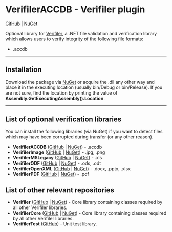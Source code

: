 # VerifilerACCDB - Verifiler plugin
              
[GitHub](https://github.com/Hanzik/verifiler-accdb) | [NuGet](https://www.nuget.org/packages/VerifilerACCDB/)

Optional library for [Verifiler](https://github.com/Hanzik/verifiler), a .NET file validation and verification library which allows users to verify integrity of the
following file formats:

  * .accdb

---

## Installation

Download the package via [NuGet](https://www.nuget.org/packages/VerifilerACCDB/) or acquire the .dll any other way and place it
in the executing location (usually bin/Debug or bin/Release). If you are not sure, find the location by printing the value of
**Assembly.GetExecutingAssembly().Location**.
       
---

## List of optional verification libraries

You can install the following libraries (via NuGet) if you want to detect files which
may have been corrupted during transfer (or any other reason). 

  * **VerifilerACCDB** ([GitHub](https://github.com/Hanzik/verifiler-accdb) | [NuGet](https://www.nuget.org/packages/VerifilerACCDB/)) - .accdb 
  * **VerifilerImage** ([GitHub](https://github.com/Hanzik/verifiler-image) | [NuGet](https://www.nuget.org/packages/VerifilerImage/)) - .jpg, .png
  * **VerifilerMSLegacy** ([GitHub](https://github.com/Hanzik/verifiler-mslegacy) | [NuGet](https://www.nuget.org/packages/VerifilerMSLegacy/)) - .xls 
  * **VerifilerODF** ([GitHub](https://github.com/Hanzik/verifiler-odf) | [NuGet](https://www.nuget.org/packages/VerifilerODF/)) - .ods, .odt
  * **VerifilerOpenXML** ([GitHub](https://github.com/Hanzik/verifiler-openxml) | [NuGet](https://www.nuget.org/packages/VerifilerOpenXML/)) - .docx, .pptx, .xlsx
  * **VerifilerPDF** ([GitHub](https://github.com/Hanzik/verifiler-pdf) | [NuGet](https://www.nuget.org/packages/VerifilerPDF/)) - .pdf


## List of other relevant repositories
                                    
  * **Verifiler** ([GitHub](https://github.com/Hanzik/verifiler) | [NuGet](https://www.nuget.org/packages/Verifiler/)) - Core library containing classes required by all other Verifiler libraries.
  * **VerifilerCore** ([GitHub](https://github.com/Hanzik/verifiler-core) | [NuGet](https://www.nuget.org/packages/VerifilerCore/)) - Core library containing classes required by all other Verifiler libraries.
  * **VerifilerTest** ([GitHub](https://github.com/Hanzik/verifiler-test)) - Unit test library.
